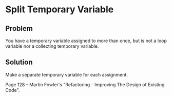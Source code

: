 # Split Temporary Variable 

## Problem
You have a temporary variable assigned to more than once, but is not a loop variable nor a collecting temporary variable.

## Solution
Make a separate temporary variable for each assignment.

Page 128 - Martin Fowler's "Refactoring - Improving The Design of Existing Code".